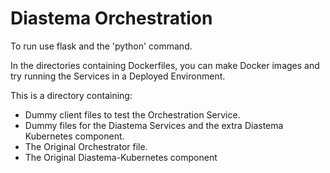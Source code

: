 # Diastema Orchestration

To run use flask and the 'python' command.

In the directories containing Dockerfiles, you can make Docker images and try running the Services in a Deployed Environment.

This is a directory containing:
- Dummy client files to test the Orchestration Service.
- Dummy files for the Diastema Services and the extra Diastema Kubernetes component.
- The Original Orchestrator file.
- The Original Diastema-Kubernetes component
